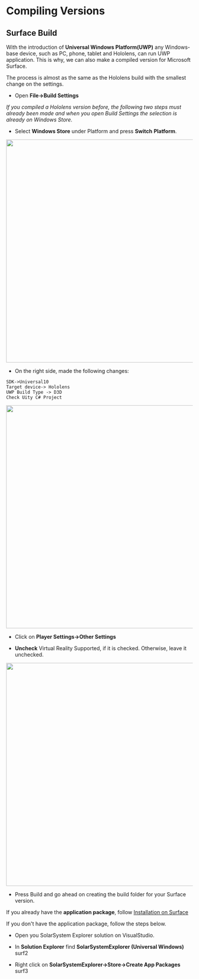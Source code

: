 
# Compiling Versions

## Surface Build
With the introduction of **Universal Windows Platform(UWP)**
any Windows-base device, such as PC, phone, tablet and Hololens,
can run UWP application.
This is why, we can also make a compiled version for Microsoft
Surface. 

The process is almost as the same as the Hololens build with
the smallest change on the settings. 

- Open **File->Build Settings**

*If you compiled a Hololens version before, the following two
  steps must already been made and when you open Build Settings 
  the selection is already on Windows Store.*
  
- Select **Windows Store** under Platform and press **Switch**
  **Platform**.
<p align="center">
<img src="https://user-images.githubusercontent.com/26377727/31700047-4a8d63a6-b3f9-11e7-984c-497c2fb20d08.png" width="600">
</p>

- On the right side, made the following changes:
```
SDK->Universal10
Target device-> Hololens
UWP Build Type -> D3D
Check Uity C# Project
```
<p align="center">
<img src="https://user-images.githubusercontent.com/26377727/31700057-541c8190-b3f9-11e7-9c69-8bb6a0e9ce48.png" width="600">
</p>

- Click on **Player Settings->Other Settings**

- **Uncheck** Virtual Reality Supported, if it is checked.
  Otherwise, leave it unchecked. 
<p align="600">
<img src="https://user-images.githubusercontent.com/26377727/31703726-7bf2d036-b410-11e7-9cac-938f28bb67b6.png" width="600">
</p>

- Press Build and go ahead on creating the build folder for your
  Surface version. 
  
If you already have the **application package**, follow
[Installation on Surface](https://github.com/DataMesh-OpenSource/SolarSystemExplorer/blob/master/Docs/software-setup.md#install-surface-version-optional)
  
If you don't have the application package, follow the
steps below.
- Open you SolarSystem Explorer solution on VisualStudio. 
- In **Solution Explorer** find **SolarSystemExplorer (Universal Windows)** 
  surf2
  
- Right click on **SolarSystemExplorer->Store->Create App Packages**
  surf3
